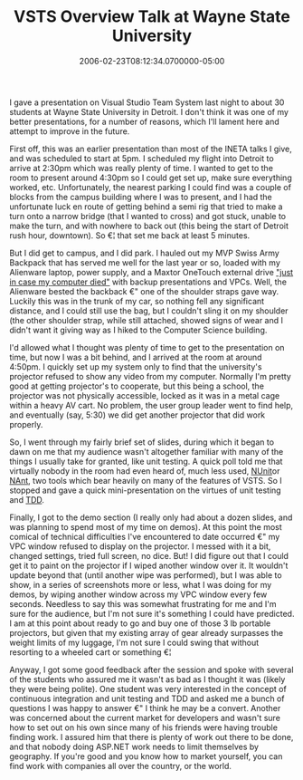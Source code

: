 ﻿---
title: VSTS Overview Talk at Wayne State University
date: "2006-02-23T08:12:34.0700000-05:00"
description: I gave a presentation on Visual Studio Team System last night to
featuredImage: /img/default-post-image.jpg
---

I gave a presentation on Visual Studio Team System last night to about 30 students at Wayne State University in Detroit. I don't think it was one of my better presentations, for a number of reasons, which I'll lament here and attempt to improve in the future.

First off, this was an earlier presentation than most of the INETA talks I give, and was scheduled to start at 5pm. I scheduled my flight into Detroit to arrive at 2:30pm which was really plenty of time. I wanted to get to the room to present around 4:30pm so I could get set up, make sure everything worked, etc. Unfortunately, the nearest parking I could find was a couple of blocks from the campus building where I was to present, and I had the unfortunate luck en route of getting behind a semi rig that tried to make a turn onto a narrow bridge (that I wanted to cross) and got stuck, unable to make the turn, and with nowhere to back out (this being the start of Detroit rush hour, downtown). So €¦ that set me back at least 5 minutes.

But I did get to campus, and I did park. I hauled out my MVP Swiss Army Backpack that has served me well for the last year or so, loaded with my Alienware laptop, power supply, and a Maxtor OneTouch external drive [ "just in case my computer died"](http://aspadvice.com/blogs/ssmith/archive/2005/10/27/Technical_Difficulties_and_Hard_Drive_Recovery.aspx) with backup presentations and VPCs. Well, the Alienware bested the backback €" one of the shoulder straps gave way. Luckily this was in the trunk of my car, so nothing fell any significant distance, and I could still use the bag, but I couldn't sling it on my shoulder (the other shoulder strap, while still attached, showed signs of wear and I didn't want it giving way as I hiked to the Computer Science building.

I'd allowed what I thought was plenty of time to get to the presentation on time, but now I was a bit behind, and I arrived at the room at around 4:50pm. I quickly set up my system only to find that the university's projector refused to show any video from my computer. Normally I'm pretty good at getting projector's to cooperate, but this being a school, the projector was not physically accessible, locked as it was in a metal cage within a heavy AV cart. No problem, the user group leader went to find help, and eventually (say, 5:30) we did get another projector that did work properly.

So, I went through my fairly brief set of slides, during which it began to dawn on me that my audience wasn't altogether familiar with many of the things I usually take for granted, like unit testing. A quick poll told me that virtually nobody in the room had even heard of, much less used, [NUnit](http://nunit.org/)or [NAnt](http://nant.sf.net/), two tools which bear heavily on many of the features of VSTS. So I stopped and gave a quick mini-presentation on the virtues of unit testing and [TDD](http://en.wikipedia.org/wiki/Test_driven_development).

Finally, I got to the demo section (I really only had about a dozen slides, and was planning to spend most of my time on demos). At this point the most comical of technical difficulties I've encountered to date occurred €" my VPC window refused to display on the projector. I messed with it a bit, changed settings, tried full screen, no dice. But! I did figure out that I could get it to paint on the projector if I wiped another window over it. It wouldn't update beyond that (until another wipe was performed), but I was able to show, in a series of screenshots more or less, what I was doing for my demos, by wiping another window across my VPC window every few seconds. Needless to say this was somewhat frustrating for me and I'm sure for the audience, but I'm not sure it's something I could have predicted. I am at this point about ready to go and buy one of those 3 lb portable projectors, but given that my existing array of gear already surpasses the weight limits of my luggage, I'm not sure I could swing that without resorting to a wheeled cart or something €¦

Anyway, I got some good feedback after the session and spoke with several of the students who assured me it wasn't as bad as I thought it was (likely they were being polite). One student was very interested in the concept of continuous integration and unit testing and TDD and asked me a bunch of questions I was happy to answer €" I think he may be a convert. Another was concerned about the current market for developers and wasn't sure how to set out on his own since many of his friends were having trouble finding work. I assured him that there is plenty of work out there to be done, and that nobody doing ASP.NET work needs to limit themselves by geography. If you're good and you know how to market yourself, you can find work with companies all over the country, or the world.

